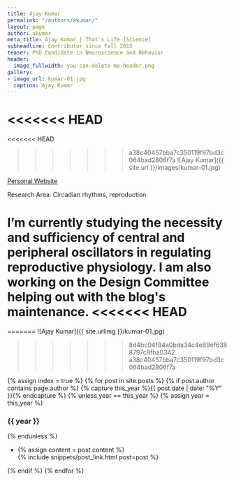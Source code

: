 ```yaml
---
title: Ajay Kumar
permalink: "/authors/akumar/"
layout: page
author: akumar
meta_title: Ajay Kumar | That's Life [Science]
subheadline: Contributor since Fall 2015
teaser: PhD Candidate in Neuroscience and Behavior
header:
  image_fullwidth: you-can-delete-me-header.png
gallery:
- image_url: kumar-01.jpg
  caption: Ajay Kumar
---
```


<<<<<<< HEAD
=======
<<<<<<< HEAD
>>>>>>> a38c40457bba7c350119f97bd3c064bad2806f7a
![Ajay Kumar]({{ site.url }}/images/kumar-01.jpg)

[Personal Website](http://people.umass.edu/ajaykumar)

Research Area: Circadian rhythms, reproduction

I’m currently studying the necessity and sufficiency of central and peripheral oscillators in regulating reproductive physiology. I am also working on the Design Committee helping out with the blog's maintenance.
<<<<<<< HEAD
=======
=======
![Ajay Kumar]({{ site.urlimg }}/kumar-01.jpg)


>>>>>>> 8d4bc04f94a0bda34c4e89ef6388797c8fba0342
>>>>>>> a38c40457bba7c350119f97bd3c064bad2806f7a

{% assign index = true %}
{% for post in site.posts %}
{% if post.author contains page.author %}
{% capture this_year %}{{ post.date | date: "%Y" }}{% endcapture %}
{% unless year == this_year %}
{% assign year = this_year %}
<h3>{{ year }}</h3>
{% endunless %}
<ul style="list-style-type:disc">
 <li> 
 {% assign content = post.content %} 
 <article>
 {% include snippets/post_link.html post=post %}
 </article>
 </li>
</ul>
{% endif %}
{% endfor %}
